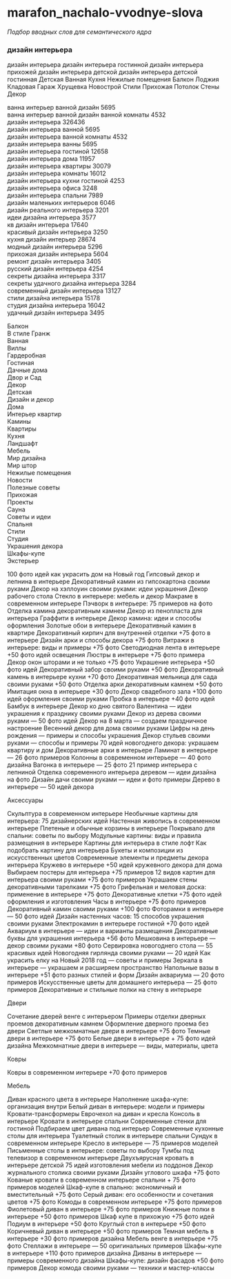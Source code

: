 # marafon_nachalo-vvodnye-slova
<i>Подбор вводных слов для семантического ядра</i>


### дизайн интерьера

 дизайн интерьера
 дизайн интерьера гостинной
 дизайн интерьера прихожей
 дизайн интерьера детской
 дизайн интерьера детской
 гостинная
 Детская
 Ванная
 Кухня
 Нежилые помещения
 Балкон
 Лоджия
 Кладовая
 Гараж
 Хрущевка
 Новострой
 Стили
 Прихожая
 Потолок
 Стены
 Декор






















ванна интерьер ванной дизайн	5695 <br>
ванна интерьер ванной дизайн ванной комнаты	4532 <br>
дизайн интерьера	326436 <br>
дизайн интерьера ванной	5695 <br>
дизайн интерьера ванной комнаты	4532 <br>
дизайн интерьера ванны	5695 <br>
дизайн интерьера гостиной	12658 <br>
дизайн интерьера дома	11957 <br>
дизайн интерьера квартиры	30079 <br>
дизайн интерьера комнаты	16012 <br>
дизайн интерьера кухни гостиной	4253 <br>
дизайн интерьера офиса	3248 <br>
дизайн интерьера спальни	7989 <br>
дизайн маленьких интерьеров	6046 <br>
дизайн реального интерьера	3201 <br>
идеи дизайна интерьера	3577 <br>
кв дизайн интерьера	17640 <br>
красивый дизайн интерьера	3250 <br>
кухня дизайн интерьер	28674 <br>
модный дизайн интерьера	5296 <br>
прихожая дизайн интерьера	5604 <br>
ремонт дизайн интерьера	3405 <br>
русский дизайн интерьера	4254 <br>
секреты дизайна интерьера	3317 <br>
секреты удачного дизайна интерьера	3284 <br>
современный дизайн интерьера	13127 <br>
стили дизайна интерьера	15178 <br>
студия дизайна интерьера	16042 <br>
удачный дизайн интерьера	3495 <br>



Балкон <br>
В стиле Гранж <br>
Ванная <br>
Виллы <br>
Гардеробная <br>
Гостиная <br>
Дачные дома <br>
Двор и Сад <br>
Декор <br>
Детская <br>
Дизайн и декор <br>
Дома <br>
Интерьер квартир <br>
Камины <br>
Квартиры <br>
Кухня <br>
Ландшафт <br>
Мебель <br>
Мир дизайна <br>
Мир штор <br>
Нежилые помещения <br>
Новости <br>
Полезные советы <br>
Прихожая <br>
Проекты <br>
Сауна <br>
Советы и идеи <br>
Спальня <br>
Стили <br>
Студия <br>
Украшения декора <br>
Шкафы-купе <br>
Экстерьер <br>





















100 фото идей как украсить дом на Новый год
Гипсовый декор и лепнина в интерьере
Декоративный камин из гипсокартона своими руками
Декор на хэллоуин своими руками: идеи украшения
Декор рабочего стола
Стекло в интерьере: мебель и декор
Макраме в современном интерьере
Пэчворк в интерьере: 75 примеров на фото
Отделка камина декоративным камнем
Декор из пенопласта для интерьера
Граффити в интерьере
Декор камина: идеи и способы оформления
Золотые обои в интерьере
Декоративный камин в квартире
Декоративный кирпич для внутренней отделки +75 фото в интерьере
Дизайн арки и способы декора +75 фото
Витражи в интерьере: виды и примеры +75 фото
Светодиодная лента в интерьере +50 фото идей освещения
Люстры в интерьере +75 фото примера
Декор окон шторами и не только +75 фото
Украшение интерьера +50 фото идей
Декоративный забор своими руками +50 фото
Декоративный камень в интерьере кухни +70 фото
Декоративная мельница для сада своими руками +50 фото
Отделка арки декоративным камнем +50 фото
Имитация окна в интерьере +30 фото
Декор свадебного зала +100 фото идей оформления своими руками
Пробка в интерьере +40 фото идей
Бамбук в интерьере
Декор ко дню святого Валентина — идеи украшения к празднику своими руками
Декор из дерева своими руками — 50 фото идей
Декор на 8 марта — создаем праздничное настроение
Весенний декор для дома своими руками
Цифры на день рождения — примеры и способы украшения
Декор стульев своими руками — способы и примеры
70 идей новогоднего декора: украшаем квартиру и дом
Декоративные арки в интерьере
Ламинат в интерьере — 26 фото примеров
Колонны в современном интерьере — 40 фото дизайна
Вагонка в интерьере — 25 фото
21 пример интерьера с лепниной
Отделка современного интерьера деревом — идеи дизайна на фото
Дизайн дачи своими руками — идеи и фото примеры
Дерево в интерьере — 50 идей декора

Аксессуары

Скульптура в современном интерьере
Необычные картины для интерьера: 75 дизайнерских идей
Настенная живопись в современном интерьере
Плетеные и обычные корзины в интерьере
Покрывало для спальни: советы по выбору
Модульные картины: виды и правила размещения в интерьере
Картины для интерьера в стиле лофт
Как подобрать картину для интерьера
Букеты и композиции из искусственных цветов
Современные элементы и предметы декора интерьера
Кружево в интерьере +50 идей кружевного декора для дома
Выбираем постеры для интерьера +75 примеров
12 видов картин для интерьера своими руками +75 фото примеров
Украшаем стены декоративными тарелками +75 фото
Грифельная и меловая доска: применение в интерьере +75 фото
Декоративные клетки +75 фото идей оформления и изготовления
Часы в интерьере +75 фото примеров
Декоративный камин своими руками +100 фото
Фоторамки в интерьере — 50 фото идей
Дизайн настенных часов: 15 способов украшения своими руками
Электрокамин в интерьере гостиной +70 фото идей
Аквариум в интерьере — идеи и варианты размещения
Декоративные буквы для украшения интерьера +56 фото
Мешковина в интерьере — декор своими руками +80 фото
Сервировка новогоднего стола — 55 красивых идей
Новогодняя гирлянда своими руками — 20 идей
Как украсить елку на Новый 2018 год — советы и примеры
Зеркала в интерьере — украшаем и расширяем пространство
Напольные вазы в интерьере +51 фото разных стилей и форм
Дизайн аквариума — 20 фото примеров
Искусственные цветы для домашнего интерьера — 25 фото примеров
Декоративные и стильные полки на стену в интерьере

Двери

Сочетание дверей венге с интерьером
Примеры отделки дверных проемов декоративным камнем
Оформление дверного проема без двери
Светлые межкомнатные двери в интерьере +75 фото
Темные двери в интерьере +75 фото
Белые двери в интерьере + 75 фото идей дизайна
Межкомнатные двери в интерьере — виды, материалы, цвета

Ковры

Ковры в современном интерьере +70 фото примеров

Мебель

Диван красного цвета в интерьере
Наполнение шкафа-купе: организация внутри
Белый диван в интерьере: модели и примеры
Кровати-трансформеры
Еврочехол на диван и кресла
Консоль в интерьере
Кровати в интерьере спальни
Современные стенки для гостиной
Подбираем цвет дивана под интерьер
Современные кухонные столы для интерьера
Туалетный столик в интерьере спальни
Сундук в современном интерьере
Кресло в интерьере — 75 примеров моделей
Письменные столы в интерьере: советы по выбору
Тумбы под телевизор в современном интерьере
Двухъярусная кровать в интерьере детской
75 идей изготовления мебели из поддонов
Декор журнального столика своими руками
Дизайн углового шкафа +75 фото
Кованые кровати в современном интерьере спальни + 75 фото примеров моделей
Шкаф-купе в спальню: экономичный и вместительный +75 фото
Серый диван: его особенности и сочетания цветов +75 фото
Комоды в современном интерьере +75 фото примеров
Фиолетовый диван в интерьере +75 фото примеров
Книжные полки в интерьере +50 фото примеров
Шкаф купе в прихожую +75 фото идей
Подиум в интерьере +50 фото
Круглый стол в интерьере +50 фото
Коричневый диван в интерьере +50 фото примеров
Темная мебель в интерьере +30 фото примеров дизайна
Мебель венге в интерьере +75 фото
Стеллажи в интерьере — 50 оригинальных примеров
Шкафы-купе в интерьере +110 фото примеров дизайна
Диваны в интерьере — примеры современного дизайна
Шкафы-купе: дизайн фасадов +50 фото примеров
Декор комода своими руками — техники и мастер-классы
